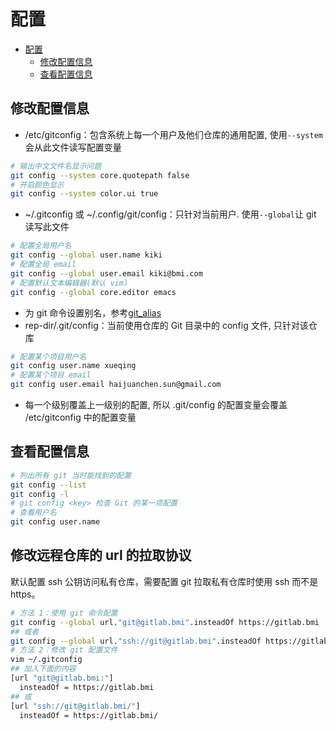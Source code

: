 # 配置

- [配置](#%E9%85%8D%E7%BD%AE)
  - [修改配置信息](#%E4%BF%AE%E6%94%B9%E9%85%8D%E7%BD%AE%E4%BF%A1%E6%81%AF)
  - [查看配置信息](#%E6%9F%A5%E7%9C%8B%E9%85%8D%E7%BD%AE%E4%BF%A1%E6%81%AF)

## 修改配置信息

- /etc/gitconfig：包含系统上每一个用户及他们仓库的通用配置, 使用`--system`会从此文件读写配置变量

```sh
# 输出中文文件名显示问题
git config --system core.quotepath false
# 开启颜色显示
git config --system color.ui true
```

- ~/.gitconfig 或 ~/.config/git/config：只针对当前用户.  使用`--global`让 git 读写此文件

```sh
# 配置全局用户名
git config --global user.name kiki
# 配置全局 email
git config --global user.email kiki@bmi.com
# 配置默认文本编辑器(默认 vim)
git config --global core.editor emacs
```

- 为 git 命令设置别名，参考[git_alias](./git_alias.md)
- rep-dir/.git/config：当前使用仓库的 Git 目录中的 config 文件, 只针对该仓库

```sh
# 配置某个项目用户名
git config user.name xueqing
# 配置某个项目 email
git config user.email haijuanchen.sun@gmail.com
```

- 每一个级别覆盖上一级别的配置, 所以 .git/config 的配置变量会覆盖 /etc/gitconfig 中的配置变量

## 查看配置信息

```sh
# 列出所有 git 当时能找到的配置
git config --list
git config -l
# git config <key> 检查 Git 的某一项配置
# 查看用户名
git config user.name
```

## 修改远程仓库的 url 的拉取协议

默认配置 ssh 公钥访问私有仓库，需要配置 git 拉取私有仓库时使用 ssh 而不是 https。

```sh
# 方法 1：使用 git 命令配置
git config --global url."git@gitlab.bmi".insteadOf https://gitlab.bmi
## 或者
git config --global url."ssh://git@gitlab.bmi".insteadOf https://gitlab.bmi
# 方法 2：修改 git 配置文件
vim ~/.gitconfig
## 加入下面的内容
[url "git@gitlab.bmi:"]
  insteadOf = https://gitlab.bmi
## 或
[url "ssh://git@gitlab.bmi/"]
  insteadOf = https://gitlab.bmi/
```
